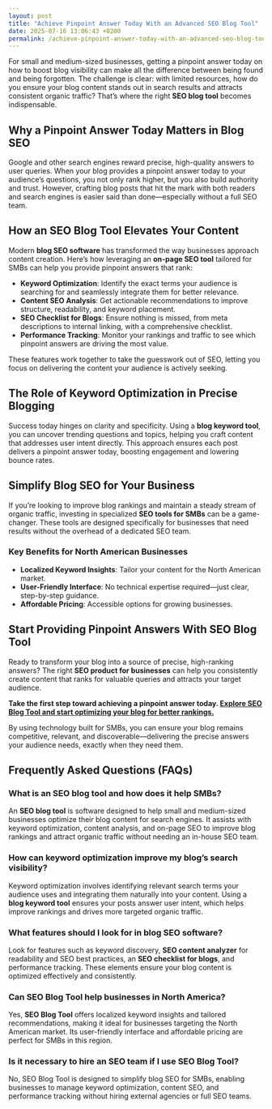 ```yaml
---
layout: post
title: "Achieve Pinpoint Answer Today With an Advanced SEO Blog Tool"
date: 2025-07-16 13:06:43 +0200
permalink: /achieve-pinpoint-answer-today-with-an-advanced-seo-blog-tool/
---
```

For small and medium-sized businesses, getting a pinpoint answer today on how to boost blog visibility can make all the difference between being found and being forgotten. The challenge is clear: with limited resources, how do you ensure your blog content stands out in search results and attracts consistent organic traffic? That’s where the right **SEO blog tool** becomes indispensable.

## Why a Pinpoint Answer Today Matters in Blog SEO

Google and other search engines reward precise, high-quality answers to user queries. When your blog provides a pinpoint answer today to your audience’s questions, you not only rank higher, but you also build authority and trust. However, crafting blog posts that hit the mark with both readers and search engines is easier said than done—especially without a full SEO team.

## How an SEO Blog Tool Elevates Your Content

Modern **blog SEO software** has transformed the way businesses approach content creation. Here’s how leveraging an **on-page SEO tool** tailored for SMBs can help you provide pinpoint answers that rank:

- **Keyword Optimization**: Identify the exact terms your audience is searching for and seamlessly integrate them for better relevance.
- **Content SEO Analysis**: Get actionable recommendations to improve structure, readability, and keyword placement.
- **SEO Checklist for Blogs**: Ensure nothing is missed, from meta descriptions to internal linking, with a comprehensive checklist.
- **Performance Tracking**: Monitor your rankings and traffic to see which pinpoint answers are driving the most value.

These features work together to take the guesswork out of SEO, letting you focus on delivering the content your audience is actively seeking.

## The Role of Keyword Optimization in Precise Blogging

Success today hinges on clarity and specificity. Using a **blog keyword tool**, you can uncover trending questions and topics, helping you craft content that addresses user intent directly. This approach ensures each post delivers a pinpoint answer today, boosting engagement and lowering bounce rates.

## Simplify Blog SEO for Your Business

If you’re looking to improve blog rankings and maintain a steady stream of organic traffic, investing in specialized **SEO tools for SMBs** can be a game-changer. These tools are designed specifically for businesses that need results without the overhead of a dedicated SEO team.

### Key Benefits for North American Businesses

- **Localized Keyword Insights**: Tailor your content for the North American market.
- **User-Friendly Interface**: No technical expertise required—just clear, step-by-step guidance.
- **Affordable Pricing**: Accessible options for growing businesses.

## Start Providing Pinpoint Answers With SEO Blog Tool

Ready to transform your blog into a source of precise, high-ranking answers? The right **SEO product for businesses** can help you consistently create content that ranks for valuable queries and attracts your target audience.

**Take the first step toward achieving a pinpoint answer today. [Explore SEO Blog Tool and start optimizing your blog for better rankings.](https://seoblogtool.com/)**

By using technology built for SMBs, you can ensure your blog remains competitive, relevant, and discoverable—delivering the precise answers your audience needs, exactly when they need them.

## Frequently Asked Questions (FAQs)

### What is an SEO blog tool and how does it help SMBs?

An **SEO blog tool** is software designed to help small and medium-sized businesses optimize their blog content for search engines. It assists with keyword optimization, content analysis, and on-page SEO to improve blog rankings and attract organic traffic without needing an in-house SEO team.

### How can keyword optimization improve my blog’s search visibility?

Keyword optimization involves identifying relevant search terms your audience uses and integrating them naturally into your content. Using a **blog keyword tool** ensures your posts answer user intent, which helps improve rankings and drives more targeted organic traffic.

### What features should I look for in blog SEO software?

Look for features such as keyword discovery, **SEO content analyzer** for readability and SEO best practices, an **SEO checklist for blogs**, and performance tracking. These elements ensure your blog content is optimized effectively and consistently.

### Can SEO Blog Tool help businesses in North America?

Yes, **SEO Blog Tool** offers localized keyword insights and tailored recommendations, making it ideal for businesses targeting the North American market. Its user-friendly interface and affordable pricing are perfect for SMBs in this region.

### Is it necessary to hire an SEO team if I use SEO Blog Tool?

No, SEO Blog Tool is designed to simplify blog SEO for SMBs, enabling businesses to manage keyword optimization, content SEO, and performance tracking without hiring external agencies or full SEO teams.

<script type="application/ld+json">
{
  "@context": "https://schema.org",
  "@type": "BlogPosting",
  "headline": "Achieve Pinpoint Answer Today With an Advanced SEO Blog Tool",
  "description": "SEO Blog Tool is a powerful product designed to help small to medium-sized businesses create search-optimized blog content that ranks higher and drives consistent organic traffic. Learn how this blog SEO software simplifies keyword optimization, content SEO, and performance tracking for SMBs in North America.",
  "author": {
    "@type": "Person",
    "name": "SEO Blog Tool"
  },
  "publisher": {
    "@type": "Person",
    "name": "SEO Blog Tool"
  },
  "mainEntityOfPage": {
    "@type": "WebPage",
    "@id": "https://seoblogtool.com/"
  },
  "datePublished": "2024-06-01",
  "dateModified": "2024-06-01"
}
</script>

<script type="application/ld+json">
{
  "@context": "https://schema.org",
  "@type": "FAQPage",
  "mainEntity": [
    {
      "@type": "Question",
      "name": "What is an SEO blog tool and how does it help SMBs?",
      "acceptedAnswer": {
        "@type": "Answer",
        "text": "An SEO blog tool is software designed to help small and medium-sized businesses optimize their blog content for search engines. It assists with keyword optimization, content analysis, and on-page SEO to improve blog rankings and attract organic traffic without needing an in-house SEO team."
      }
    },
    {
      "@type": "Question",
      "name": "How can keyword optimization improve my blog’s search visibility?",
      "acceptedAnswer": {
        "@type": "Answer",
        "text": "Keyword optimization involves identifying relevant search terms your audience uses and integrating them naturally into your content. Using a blog keyword tool ensures your posts answer user intent, which helps improve rankings and drives more targeted organic traffic."
      }
    },
    {
      "@type": "Question",
      "name": "What features should I look for in blog SEO software?",
      "acceptedAnswer": {
        "@type": "Answer",
        "text": "Look for features such as keyword discovery, SEO content analyzer for readability and SEO best practices, an SEO checklist for blogs, and performance tracking. These elements ensure your blog content is optimized effectively and consistently."
      }
    },
    {
      "@type": "Question",
      "name": "Can SEO Blog Tool help businesses in North America?",
      "acceptedAnswer": {
        "@type": "Answer",
        "text": "Yes, SEO Blog Tool offers localized keyword insights and tailored recommendations, making it ideal for businesses targeting the North American market. Its user-friendly interface and affordable pricing are perfect for SMBs in this region."
      }
    },
    {
      "@type": "Question",
      "name": "Is it necessary to hire an SEO team if I use SEO Blog Tool?",
      "acceptedAnswer": {
        "@type": "Answer",
        "text": "No, SEO Blog Tool is designed to simplify blog SEO for SMBs, enabling businesses to manage keyword optimization, content SEO, and performance tracking without hiring external agencies or full SEO teams."
      }
    }
  ]
}
</script>
